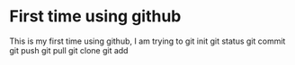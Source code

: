 #	First time using github

This is my first time using github,
I am trying to 
git init
git status
git commit
git push
git pull
git clone
git add
